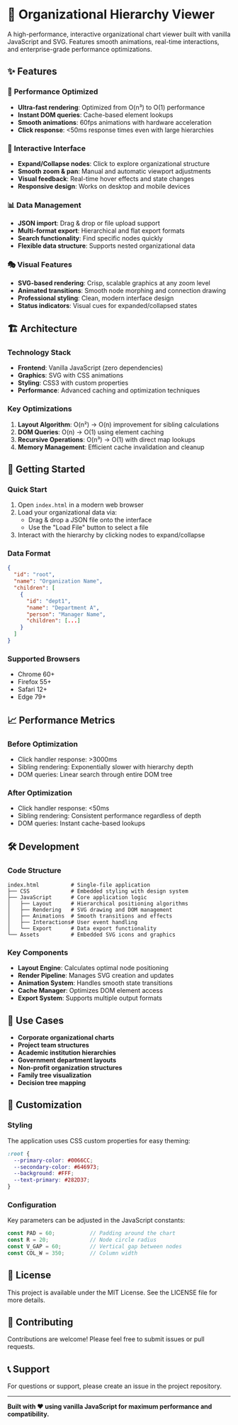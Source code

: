 # 🌳 Organizational Hierarchy Viewer

A high-performance, interactive organizational chart viewer built with vanilla JavaScript and SVG. Features smooth animations, real-time interactions, and enterprise-grade performance optimizations.

## ✨ Features

### 🚀 **Performance Optimized**
- **Ultra-fast rendering**: Optimized from O(n³) to O(1) performance
- **Instant DOM queries**: Cache-based element lookups
- **Smooth animations**: 60fps animations with hardware acceleration
- **Click response**: <50ms response times even with large hierarchies

### 🎨 **Interactive Interface**
- **Expand/Collapse nodes**: Click to explore organizational structure
- **Smooth zoom & pan**: Manual and automatic viewport adjustments
- **Visual feedback**: Real-time hover effects and state changes
- **Responsive design**: Works on desktop and mobile devices

### 📊 **Data Management**
- **JSON import**: Drag & drop or file upload support
- **Multi-format export**: Hierarchical and flat export formats
- **Search functionality**: Find specific nodes quickly
- **Flexible data structure**: Supports nested organizational data

### 🎭 **Visual Features**
- **SVG-based rendering**: Crisp, scalable graphics at any zoom level
- **Animated transitions**: Smooth node morphing and connection drawing
- **Professional styling**: Clean, modern interface design
- **Status indicators**: Visual cues for expanded/collapsed states

## 🏗️ Architecture

### **Technology Stack**
- **Frontend**: Vanilla JavaScript (zero dependencies)
- **Graphics**: SVG with CSS animations
- **Styling**: CSS3 with custom properties
- **Performance**: Advanced caching and optimization techniques

### **Key Optimizations**
1. **Layout Algorithm**: O(n²) → O(n) improvement for sibling calculations
2. **DOM Queries**: O(n) → O(1) using element caching
3. **Recursive Operations**: O(n³) → O(1) with direct map lookups
4. **Memory Management**: Efficient cache invalidation and cleanup

## 🚀 Getting Started

### **Quick Start**
1. Open `index.html` in a modern web browser
2. Load your organizational data via:
   - Drag & drop a JSON file onto the interface
   - Use the "Load File" button to select a file
3. Interact with the hierarchy by clicking nodes to expand/collapse

### **Data Format**
```json
{
  "id": "root",
  "name": "Organization Name",
  "children": [
    {
      "id": "dept1",
      "name": "Department A",
      "person": "Manager Name",
      "children": [...]
    }
  ]
}
```

### **Supported Browsers**
- Chrome 60+
- Firefox 55+
- Safari 12+
- Edge 79+

## 📈 Performance Metrics

### **Before Optimization**
- Click handler response: >3000ms
- Sibling rendering: Exponentially slower with hierarchy depth
- DOM queries: Linear search through entire DOM tree

### **After Optimization**
- Click handler response: <50ms
- Sibling rendering: Consistent performance regardless of depth  
- DOM queries: Instant cache-based lookups

## 🛠️ Development

### **Code Structure**
```
index.html          # Single-file application
├── CSS             # Embedded styling with design system
├── JavaScript      # Core application logic
│   ├── Layout      # Hierarchical positioning algorithms
│   ├── Rendering   # SVG drawing and DOM management
│   ├── Animations  # Smooth transitions and effects
│   ├── Interactions# User event handling
│   └── Export      # Data export functionality
└── Assets          # Embedded SVG icons and graphics
```

### **Key Components**
- **Layout Engine**: Calculates optimal node positioning
- **Render Pipeline**: Manages SVG creation and updates
- **Animation System**: Handles smooth state transitions
- **Cache Manager**: Optimizes DOM element access
- **Export System**: Supports multiple output formats

## 🎯 Use Cases

- **Corporate organizational charts**
- **Project team structures** 
- **Academic institution hierarchies**
- **Government department layouts**
- **Non-profit organization structures**
- **Family tree visualization**
- **Decision tree mapping**

## 🔧 Customization

### **Styling**
The application uses CSS custom properties for easy theming:

```css
:root {
  --primary-color: #0066CC;
  --secondary-color: #646973;
  --background: #FFF;
  --text-primary: #282D37;
}
```

### **Configuration**
Key parameters can be adjusted in the JavaScript constants:

```javascript
const PAD = 60;           // Padding around the chart
const R = 20;             // Node circle radius
const V_GAP = 60;         // Vertical gap between nodes
const COL_W = 350;        // Column width
```

## 📄 License

This project is available under the MIT License. See the LICENSE file for more details.

## 🤝 Contributing

Contributions are welcome! Please feel free to submit issues or pull requests.

## 📞 Support

For questions or support, please create an issue in the project repository.

---

**Built with ❤️ using vanilla JavaScript for maximum performance and compatibility.**